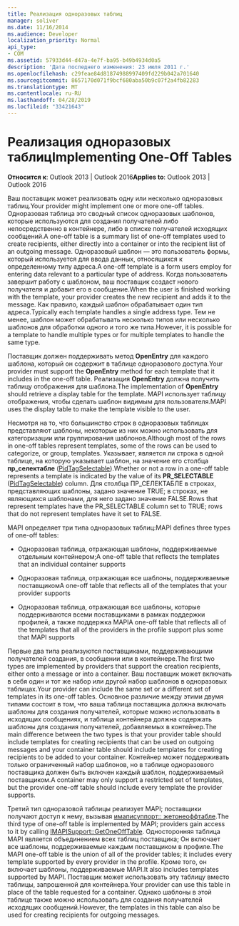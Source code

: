 ```yaml
---
title: Реализация одноразовых таблиц
manager: soliver
ms.date: 11/16/2014
ms.audience: Developer
localization_priority: Normal
api_type:
- COM
ms.assetid: 57933d44-d47a-4e7f-ba95-b49b4934d0a5
description: 'Дата последнего изменения: 23 июля 2011 г.'
ms.openlocfilehash: c29feae84d81874988997409fd229b042a701640
ms.sourcegitcommit: 8657170d071f9bcf680aba50b9c07f2a4fb82283
ms.translationtype: MT
ms.contentlocale: ru-RU
ms.lasthandoff: 04/28/2019
ms.locfileid: "33421643"
---
```

# <a name="implementing-one-off-tables"></a><span data-ttu-id="4e9df-103">Реализация одноразовых таблиц</span><span class="sxs-lookup"><span data-stu-id="4e9df-103">Implementing One-Off Tables</span></span>

<span data-ttu-id="4e9df-104">**Относится к**: Outlook 2013 | Outlook 2016</span><span class="sxs-lookup"><span data-stu-id="4e9df-104">**Applies to**: Outlook 2013 | Outlook 2016</span></span> 
  
<span data-ttu-id="4e9df-105">Ваш поставщик может реализовать одну или несколько одноразовых таблиц.</span><span class="sxs-lookup"><span data-stu-id="4e9df-105">Your provider might implement one or more one-off tables.</span></span> <span data-ttu-id="4e9df-106">Одноразовая таблица это сводный список одноразовых шаблонов, которые используются для создания получателей либо непосредственно в контейнере, либо в списке получателей исходящих сообщений.</span><span class="sxs-lookup"><span data-stu-id="4e9df-106">A one-off table is a summary list of one-off templates used to create recipients, either directly into a container or into the recipient list of an outgoing message.</span></span> <span data-ttu-id="4e9df-107">Одноразовый шаблон — это пользователь формы, который используется для ввода данных, относящихся к определенному типу адреса.</span><span class="sxs-lookup"><span data-stu-id="4e9df-107">A one-off template is a form users employ for entering data relevant to a particular type of address.</span></span> <span data-ttu-id="4e9df-108">Когда пользователь завершит работу с шаблоном, ваш поставщик создаст нового получателя и добавит его в сообщение.</span><span class="sxs-lookup"><span data-stu-id="4e9df-108">When the user is finished working with the template, your provider creates the new recipient and adds it to the message.</span></span> <span data-ttu-id="4e9df-109">Как правило, каждый шаблон обрабатывает один тип адреса.</span><span class="sxs-lookup"><span data-stu-id="4e9df-109">Typically each template handles a single address type.</span></span> <span data-ttu-id="4e9df-110">Тем не менее, шаблон может обрабатывать несколько типов или несколько шаблонов для обработки одного и того же типа.</span><span class="sxs-lookup"><span data-stu-id="4e9df-110">However, it is possible for a template to handle multiple types or for multiple templates to handle the same type.</span></span> 
  
<span data-ttu-id="4e9df-111">Поставщик должен поддерживать метод **OpenEntry** для каждого шаблона, который он содержит в таблице одноразового доступа.</span><span class="sxs-lookup"><span data-stu-id="4e9df-111">Your provider must support the **OpenEntry** method for each template that it includes in the one-off table.</span></span> <span data-ttu-id="4e9df-112">Реализация **OpenEntry** должна получить таблицу отображения для шаблона.</span><span class="sxs-lookup"><span data-stu-id="4e9df-112">The implementation of **OpenEntry** should retrieve a display table for the template.</span></span> <span data-ttu-id="4e9df-113">MAPI использует таблицу отображения, чтобы сделать шаблон видимым для пользователя.</span><span class="sxs-lookup"><span data-stu-id="4e9df-113">MAPI uses the display table to make the template visible to the user.</span></span> 
  
<span data-ttu-id="4e9df-114">Несмотря на то, что большинство строк в одноразовых таблицах представляют шаблоны, некоторые из них можно использовать для категоризации или группирования шаблонов.</span><span class="sxs-lookup"><span data-stu-id="4e9df-114">Although most of the rows in one-off tables represent templates, some of the rows can be used to categorize, or group, templates.</span></span> <span data-ttu-id="4e9df-115">Указывает, является ли строка в одной таблице, на которую указывает шаблон, на значение его столбца **пр_селектабле** ([PidTagSelectable](pidtagselectable-canonical-property.md)).</span><span class="sxs-lookup"><span data-stu-id="4e9df-115">Whether or not a row in a one-off table represents a template is indicated by the value of its **PR_SELECTABLE** ([PidTagSelectable](pidtagselectable-canonical-property.md)) column.</span></span> <span data-ttu-id="4e9df-116">Для столбца ПР_СЕЛЕКТАБЛЕ в строках, представляющих шаблоны, задано значение TRUE; в строках, не являющихся шаблонами, для него задано значение FALSE.</span><span class="sxs-lookup"><span data-stu-id="4e9df-116">Rows that represent templates have the PR_SELECTABLE column set to TRUE; rows that do not represent templates have it set to FALSE.</span></span>
  
<span data-ttu-id="4e9df-117">MAPI определяет три типа одноразовых таблиц:</span><span class="sxs-lookup"><span data-stu-id="4e9df-117">MAPI defines three types of one-off tables:</span></span>
  
- <span data-ttu-id="4e9df-118">Одноразовая таблица, отражающая шаблоны, поддерживаемые отдельным контейнером;</span><span class="sxs-lookup"><span data-stu-id="4e9df-118">A one-off table that reflects the templates that an individual container supports</span></span>
    
- <span data-ttu-id="4e9df-119">Одноразовая таблица, отражающая все шаблоны, поддерживаемые поставщиком</span><span class="sxs-lookup"><span data-stu-id="4e9df-119">A one-off table that reflects all of the templates that your provider supports</span></span> 
    
- <span data-ttu-id="4e9df-120">Одноразовая таблица, отражающая все шаблоны, которые поддерживаются всеми поставщиками в рамках поддержки профилей, а также поддержка MAPI</span><span class="sxs-lookup"><span data-stu-id="4e9df-120">A one-off table that reflects all of the templates that all of the providers in the profile support plus some that MAPI supports</span></span>
    
<span data-ttu-id="4e9df-121">Первые два типа реализуются поставщиками, поддерживающими получателей создания, в сообщении или в контейнере.</span><span class="sxs-lookup"><span data-stu-id="4e9df-121">The first two types are implemented by providers that support the creation recipients, either onto a message or into a container.</span></span> <span data-ttu-id="4e9df-122">Ваш поставщик может включать в себя один и тот же набор или другой набор шаблонов в одноразовых таблицах.</span><span class="sxs-lookup"><span data-stu-id="4e9df-122">Your provider can include the same set or a different set of templates in its one-off tables.</span></span> <span data-ttu-id="4e9df-123">Основное различие между этими двумя типами состоит в том, что ваша таблица поставщика должна включать шаблоны для создания получателей, которые можно использовать в исходящих сообщениях, и таблица контейнера должна содержать шаблоны для создания получателей, добавляемых в контейнер.</span><span class="sxs-lookup"><span data-stu-id="4e9df-123">The main difference between the two types is that your provider table should include templates for creating recipients that can be used on outgoing messages and your container table should include templates for creating recipients to be added to your container.</span></span> <span data-ttu-id="4e9df-124">Контейнер может поддерживать только ограниченный набор шаблонов, но в таблице одноразового поставщика должен быть включен каждый шаблон, поддерживаемый поставщиком.</span><span class="sxs-lookup"><span data-stu-id="4e9df-124">A container may only support a restricted set of templates, but the provider one-off table should include every template the provider supports.</span></span>
  
<span data-ttu-id="4e9df-125">Третий тип одноразовой таблицы реализует MAPI; поставщики получают доступ к нему, вызывая [имаписуппорт:: жетонеоффтабле](imapisupport-getoneofftable.md).</span><span class="sxs-lookup"><span data-stu-id="4e9df-125">The third type of one-off table is implemented by MAPI; providers gain access to it by calling [IMAPISupport::GetOneOffTable](imapisupport-getoneofftable.md).</span></span> <span data-ttu-id="4e9df-126">Односторонняя таблица MAPI является объединением всех таблиц поставщика; Он включает все шаблоны, поддерживаемые каждым поставщиком в профиле.</span><span class="sxs-lookup"><span data-stu-id="4e9df-126">The MAPI one-off table is the union of all of the provider tables; it includes every template supported by every provider in the profile.</span></span> <span data-ttu-id="4e9df-127">Кроме того, он включает шаблоны, поддерживаемые MAPI.</span><span class="sxs-lookup"><span data-stu-id="4e9df-127">It also includes templates supported by MAPI.</span></span> <span data-ttu-id="4e9df-128">Поставщик может использовать эту таблицу вместо таблицы, запрошенной для контейнера.</span><span class="sxs-lookup"><span data-stu-id="4e9df-128">Your provider can use this table in place of the table requested for a container.</span></span> <span data-ttu-id="4e9df-129">Однако шаблоны в этой таблице также можно использовать для создания получателей исходящих сообщений.</span><span class="sxs-lookup"><span data-stu-id="4e9df-129">However, the templates in this table can also be used for creating recipients for outgoing messages.</span></span>
  

